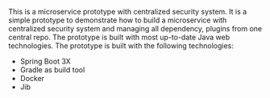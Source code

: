 This is a microservice prototype with centralized security system. It is a simple prototype to demonstrate how to build a microservice with centralized security system and managing all dependency, plugins from one central repo. The prototype is built with most up-to-date Java web technologies. The prototype is built with the following technologies:
- Spring Boot 3X
- Gradle as build tool
- Docker
- Jib